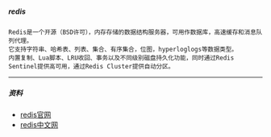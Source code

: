 
##### redis
    Redis是一个开源（BSD许可），内存存储的数据结构服务器，可用作数据库，高速缓存和消息队列代理。
    它支持字符串、哈希表、列表、集合、有序集合，位图，hyperloglogs等数据类型。
    内置复制、Lua脚本、LRU收回、事务以及不同级别磁盘持久化功能，同时通过Redis Sentinel提供高可用，通过Redis Cluster提供自动分区。

---
##### 资料
* [redis官网](https://redis.io/)
* [redis中文网](http://www.redis.net.cn/)

